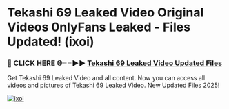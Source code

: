 # Tekashi 69 Leaked Video Original Videos 0nlyFans Leaked - Files Updated! (ixoi)

<h3>🔴 CLICK HERE 🌐==►► <a href="https://tinyurl.com/2wckxsce" rel="nofollow">Tekashi 69 Leaked Video Updated Files</a></h3>

Get Tekashi 69 Leaked Video and all content. Now you can access all videos and pictures of Tekashi 69 Leaked Video. New Updated Files 2025!

[![ixoi](https://i.imgur.com/AFduVYN.gif)](https://tinyurl.com/2wckxsce)
